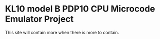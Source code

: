 # KL10 model B PDP10 CPU Microcode Emulator Project

This site will contain more when there is more to contain.
